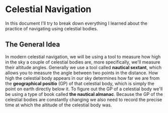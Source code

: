 # Celestial Navigation

In this document I'll try to break down everything I learned about the practice of navigating using celestial bodies.

## The General Idea

In modern celestial navigation, we will be using a tool to measure how high in the sky a couple of celestial bodies are, more specifically, we'll measure their altitude angles.
Generally we use a tool called **nautical sextant**, which allows you to measure the angle between two points in the distance.
How high the celestial body appears in our sky determines how far we are from the **geographical positio** (GP) of that celestial body, which is simply the point on earth directly below it.
To figure out the GP of a celestial body we'll be using a type of book called **the nautical almanac**.
Because the GP of the celestial bodies are constantly changing we also need to record the precise time at which the altitude of the celestial body was.
